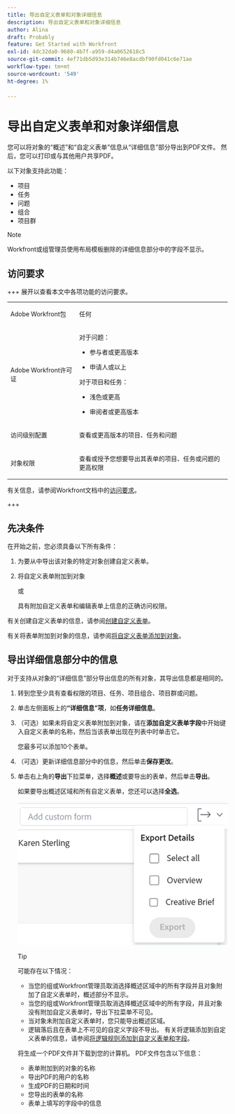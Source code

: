 ```yaml
---
title: 导出自定义表单和对象详细信息
description: 导出自定义表单和对象详细信息
author: Alina
draft: Probably
feature: Get Started with Workfront
exl-id: 4dc32da0-9680-4b7f-a959-d4a0652618c5
source-git-commit: 4ef71db5d93e314b746e8acdbf90fd041c6e71ae
workflow-type: tm+mt
source-wordcount: '549'
ht-degree: 1%

---
```


# 导出自定义表单和对象详细信息

<!--Audited: 10/2025-->

您可以将对象的“概述”和“自定义表单”信息从“详细信息”部分导出到PDF文件。 然后，您可以打印或与其他用户共享PDF。

以下对象支持此功能：

* 项目
* 任务
* 问题
* 组合
* 项目群

<!--
* Billing records</p> <p>After you open a billing record on a project, you can use the Details area to attach a custom form to the record and fill it out. You can also export billing record information from the Details area.</p> </li>
  -->

>[!NOTE]
>
>Workfront或组管理员使用布局模板删除的详细信息部分中的字段不显示。

## 访问要求

+++ 展开以查看本文中各项功能的访问要求。

<table style="table-layout:auto"> 
 <col> 
 <col> 
 <tbody> 
  <tr> 
   <td role="rowheader"> <p>Adobe Workfront包</p> </td> 
   <td>任何</td> 
  </tr> 
  <tr> 
   <td role="rowheader"> <p>Adobe Workfront许可证</p> </td> 
   <td><p>对于问题：</p>
   <ul><li><p>参与者或更高版本</p></li>
   <li><p>申请人或以上</p> </li></ul>
   <p>对于项目和任务：</p>
   <ul><li><p>浅色或更高</p></li>
   <li><p>审阅者或更高版本</p></li></ul>
    </td> 
  </tr> 
  <tr> 
   <td role="rowheader">访问级别配置</td> 
   <td> <p>查看或更高版本的项目、任务和问题</p>  </td> 
  </tr> 
  <tr> 
   <td role="rowheader"> <p>对象权限</p> </td> 
   <td> <p>查看或授予您想要导出其表单的项目、任务或问题的更高权限</p> </td> 
  </tr> 
 </tbody> 
</table>

有关信息，请参阅Workfront文档中的[访问要求](/help/quicksilver/administration-and-setup/add-users/access-levels-and-object-permissions/access-level-requirements-in-documentation.md)。

+++

<!--Old:
<table style="table-layout:auto"> 
 <col> 
 <col> 
 <tbody> 
  <tr> 
   <td role="rowheader"> <p>Adobe Workfront plan*</p> </td> 
   <td>Any</td> 
  </tr> 
  <tr> 
   <td role="rowheader"> <p>Adobe Workfront license*</p> </td> 
   <td> <p>Request or higher for issues</p> <p>Review or higher for projects and tasks</p> </td> 
  </tr> 
  <tr data-mc-conditions=""> 
   <td role="rowheader"><strong>Access level configurations*</strong> </td> 
   <td> <p>View or higher for Projects, Tasks, and Issues</p> <p>Note: If you still don't have access, ask your Workfront administrator if they set additional restrictions in your access level. For information on how a Workfront administrator can change your access level, see <a href="../../administration-and-setup/add-users/configure-and-grant-access/create-modify-access-levels.md" class="MCXref xref">Create or modify custom access levels</a>.</p> </td> 
  </tr> 
  <tr data-mc-conditions=""> 
   <td role="rowheader"> <p>Object permissions</p> </td> 
   <td> <p>View or higher permissions to the project, task, or issue whose form you want to export</p> <p>For information on requesting additional access, see <a href="../../workfront-basics/grant-and-request-access-to-objects/request-access.md" class="MCXref xref">Request access to objects </a>.</p> </td> 
  </tr> 
 </tbody> 
</table>-->

## 先决条件

在开始之前，您必须具备以下所有条件：

1. 为要从中导出该对象的特定对象创建自定义表单。
1. 将自定义表单附加到对象

   或

   具有附加自定义表单和编辑表单上信息的正确访问权限。

有关创建自定义表单的信息，请参阅[创建自定义表单](/help/quicksilver/administration-and-setup/customize-workfront/create-manage-custom-forms/form-designer/design-a-form/design-a-form.md)。

有关将表单附加到对象的信息，请参阅[将自定义表单添加到对象](../../workfront-basics/work-with-custom-forms/add-a-custom-form-to-an-object.md)。

## 导出详细信息部分中的信息

对于支持从对象的“详细信息”部分导出信息的所有对象，其导出信息都是相同的。

1. 转到您至少具有查看权限的项目、任务、项目组合、项目群或问题。
1. 单击左侧面板上的&#x200B;**“详细信息”项**，如&#x200B;**任务详细信息**。
1. （可选）如果未将自定义表单附加到对象，请在&#x200B;**添加自定义表单字段**&#x200B;中开始键入自定义表单的名称，然后当该表单出现在列表中时单击它。

   您最多可以添加10个表单。

1. （可选）更新详细信息部分中的信息，然后单击&#x200B;**保存更改**。
1. 单击右上角的&#x200B;**导出**&#x200B;下拉菜单，选择&#x200B;**概述**&#x200B;或要导出的表单，然后单击&#x200B;**导出**。

   如果要导出概述区域和所有自定义表单，您还可以选择&#x200B;**全选**。

   ![](assets/export-custom-form-button-menu.png)

   >[!TIP]
   >
   >可能存在以下情况：
   >
   >   * 当您的组或Workfront管理员取消选择概述区域中的所有字段并且对象附加了自定义表单时，概述部分不显示。
   >   * 当您的组或Workfront管理员取消选择概述区域中的所有字段，并且对象没有附加自定义表单时，导出下拉菜单不可见。
   >   * 当对象未附加自定义表单时，您只能导出概述区域。
   >   * 逻辑落后且在表单上不可见的自定义字段不导出。 有关将逻辑添加到自定义表单的信息，请参阅[将逻辑规则添加到自定义表单和字段](/help/quicksilver/administration-and-setup/customize-workfront/create-manage-custom-forms/form-designer/design-a-form/display-skip-logic-form-designer.md)。

   将生成一个PDF文件并下载到您的计算机。 PDF文件包含以下信息：

   * 表单附加到的对象的名称
   * 导出PDF的用户的名称
   * 生成PDF的日期和时间
   * 您导出的表单的名称
   * 表单上填写的字段中的信息

